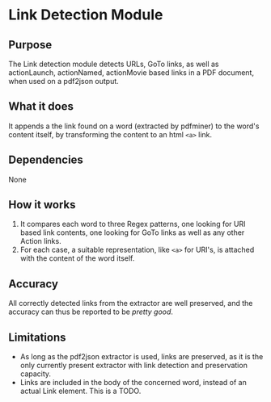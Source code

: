# Link Detection Module

## Purpose

The Link detection module detects URLs, GoTo links, as well as actionLaunch, actionNamed, actionMovie based links in a PDF document, when used on a pdf2json output.

## What it does

It appends a the link found on a word (extracted by pdfminer) to the word's content itself, by transforming the content to an html `<a>` link.

## Dependencies

None

## How it works

1. It compares each word to three Regex patterns, one looking for URI based link contents, one looking for GoTo links as well as any other Action links.
2. For each case, a suitable representation, like `<a>` for URI's, is attached with the content of the word itself.

## Accuracy

All correctly detected links from the extractor are well preserved, and the accuracy can thus be reported to be _pretty good_.

## Limitations

- As long as the pdf2json extractor is used, links are preserved, as it is the only currently present extractor with link detection and preservation capacity.
- Links are included in the body of the concerned word, instead of an actual Link element. This is a TODO.
